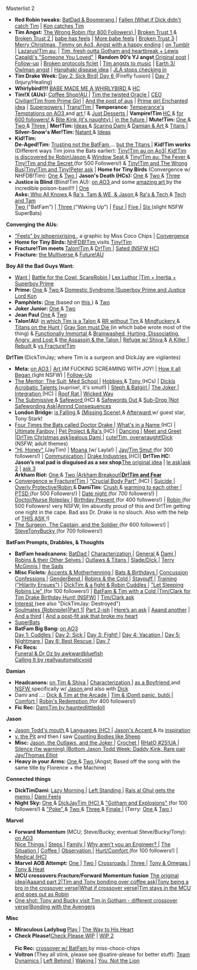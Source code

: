 <h1><br></h1><p>Masterlist 2</p>
<ul><li><b> Red Robin tweaks: </b> <a href="https://iphoenixrising.tumblr.com/post/176863323107"> BatDad &amp; Boomerang </a> | <a href="http://iphoenixrising.tumblr.com/post/150342906532/plotthought-plot-thought-what-ifwhen-ras"> Fallen </a> <a href="https://iphoenixrising.tumblr.com/post/150342906532/plotthought-plot-thought-what-ifwhen-ras#notes</a>">(What if Dick didn't catch Tim</a> | <a href="https://iphoenixrising.tumblr.com/post/172462476047"> Kon catches Tim </a></li>

 <li><b>Tim Angst: </b><a href="https://iphoenixrising.tumblr.com/post/186923708882/for-800-followers-the-wrong-robin">The Wrong Robin (for 800 Followers) </a> | <a href="https://iphoenixrising.tumblr.com/post/183687706967/for-700-followers"> Broken Trust 1 </a> &amp; <a href="https://iphoenixrising.tumblr.com/post/186923704667/for-800-followers-broken-trust-continued">Broken Trust 2 </a> | <a href="https://iphoenixrising.tumblr.com/post/651030504493170688/eyy-yo-thought-it-would-be-a-swell-idea-to-make">babe has feels</a> | <a href="https://iphoenixrising.tumblr.com/post/187614021402/so-like-i-was-reading-broken-trust-again-and-i-had">More babe feels</a> | <a href="https://iphoenixrising.tumblr.com/post/684703309611876352/broken-trust-chapter-3">Broken Trust 3</a> | <a href="https://archiveofourown.org/works/29075628">Merry Christmas, Timmy on Ao3, Angst with a happy ending</a> | <a href="https://iphoenixrising.tumblr.com/post/189875589847/merry-christmas-timmy">on Tumblr</a> | <a href="https://iphoenixrising.tumblr.com/post/621778083696001024/i-always-thought-that-if-be-cool-if-the-lazarus">Lazarus!Tim au:</a> | <a href="https://iphoenixrising.tumblr.com/post/187089241087/hi-just-popping-in-to-say-two-things-1-i-love"> Tim, fresh outta Gotham and heartbreak + Lewis Capaldi's "Someone You Loved"</a> | <b>Random 90’s YJ angst</b><a href="https://iphoenixrising.tumblr.com/post/616522857782116353/ok-ok-ok-so-how-you-doing-honey-im-good-i-was"> Original post</a> | <a href="https://iphoenixrising.tumblr.com/post/617072541086973952/ok-so-i-just-saw-ur-fic-about-young-justice-90s">Follow-up</a> | <a href="https://iphoenixrising.tumblr.com/post/616159191183360000/so-we-all-know-the-titans-have-to-have-a-what-if">Broken protocols ficlet</a> | <a href="https://iphoenixrising.tumblr.com/post/634271639347068928/i-need-to-tell-you-this-this-goes-better-with">Tim angsts to music</a> | <a href="https://iphoenixrising.tumblr.com/post/188036778272/mm-what-thoughts-do-you-have-about-owlman-and">Earth 3/ Owlman angst</a> | <a href="https://iphoenixrising.tumblr.com/post/188734318627/hey-winter-1-thank-you-for-blessing-us-with-the">Hanahaki disease idea</a> | <a href="https://iphoenixrising.tumblr.com/post/189465714347/hi-no-idea-if-you-are-still-active-or-writing-but">JLA stops checking in</a></li>
    <li><b> Tim Drake Week: </b> <a href="https://iphoenixrising.tumblr.com/post/185328246127/masterlist-part-2">Day 2: Sick Bird|<a href="https://iphoenixrising.tumblr.com/post/163160346062"> Day 6 </a>(Firefly fusion) | <a href="https://iphoenixrising.tumblr.com/post/163390845112"> Day 7 </a> (Injury/Healing)</li>
    <li><b> Whirlybird!!!! </b> <a href="https://iphoenixrising.tumblr.com/post/165087037622"> BABE MADE ME A WHIRLYBIRD </a> &amp; <a href="https://iphoenixrising.tumblr.com/post/165104147432"> HC </a></li>
    <li><b> Tim!X (AUs): </b> <a href="https://iphoenixrising.tumblr.com/post/175491681602"> Coffee Shop!AU </a> | <a href="https://iphoenixrising.tumblr.com/post/156870271507"> Tim the twisted Oracle </a> | <a href="https://iphoenixrising.tumblr.com/post/660639303453605888/6amprime-girl-back-to-the-super-random-chaos">CEO Civilian!Tim from Prime Girl</a> | <a href="https://iphoenixrising.tumblr.com/post/634611690854629376/so-no-lie-buuuut-wow-your-work-is-well-done">And the post of aus</a> | <a href="https://iphoenixrising.tumblr.com/post/190374358762/6amprime-girl-hello-im-striking-again-i-had">Prime girl Enchanted idea</a> | <a href="https://iphoenixrising.tumblr.com/post/170544296662"> Superpowers </a> | <a href="https://iphoenixrising.tumblr.com/post/152982989997"> Trans!Tim </a> | <b> Temperance: </b> <a href="https://archiveofourown.org/series/823974"> Temperance's Temptations on AO3 </a> and <a href="https://iphoenixrising.tumblr.com/post/165630406177"> art </a>! &amp; <a href="https://iphoenixrising.tumblr.com/post/165659359217"> Just Desserts </a> | <b> Vampire!Tim </b> <a href="https://iphoenixrising.tumblr.com/post/179194848672"> HC </a> &amp; <a href="https://iphoenixrising.tumblr.com/post/179541741097"> for 600 followers! </a> &amp; <a href="https://iphoenixrising.tumblr.com/post/185330087102/vampire-tim-having-to-deal-with-dickjason-having"> Bite Kink (it's naughty) </a> | <a href="https://iphoenixrising.tumblr.com/post/181571729597"> in the future </a> | <b> Mute!Tim: </b> <a href="https://iphoenixrising.tumblr.com/post/145340480187"> One </a> &amp; <a href="https://iphoenixrising.tumblr.com/post/145335539572"> Two </a> &amp; <a href="https://iphoenixrising.tumblr.com/post/179812944762/i-have-a-hc-that-tim-is-selectively-mute-outside"> Three </a> | <b> Mer!Tim: </b> <a href="https://iphoenixrising.tumblr.com/post/174071980152/mer-may-has-been-giving-me-ideastm-and-so-im"> Ideas </a> &amp; <a href="https://iphoenixrising.tumblr.com/post/174131225987/i-read-the-mer-au-thing-right-before-bed-and-had-a"> Scaring Dami </a> &amp; <a href="https://iphoenixrising.tumblr.com/post/174291581017/damian-sketching-and-painting-portraits-of-tim-in"> Damian &amp; Art </a> &amp; <a href="https://iphoenixrising.tumblr.com/post/174295012447/i-looked-at-the-merman-timmy-stuff-and-had-a-dumb"> Titans </a> | <b> Silver-Snow's Mer!Tim: </b> <a href="https://iphoenixrising.tumblr.com/post/176098654167/natant-silversnow77-multifandom-archive-of"> Natant </a> &amp; <a href="https://iphoenixrising.tumblr.com/post/174291561432/i-love-merpeople-so-im-throwing-in-a-few-ideas"> Ideas </a></li>
    <li><b> Kid!Tim: </b> <br><b> De-Aged!Tim: </b> <a href="https://iphoenixrising.tumblr.com/post/175491446002/if-youre-still-taking-prompts-how-about-the"> Trusting not the BatFam </a> ... <a href="https://iphoenixrising.tumblr.com/post/176865745227/omg-this-is-like-probably-the-worst-verse-to-get"> but the Titans </a> | <b> Kid!Tim works</b> (Different ways Tim joins the Bats earlier): <a href="https://archiveofourown.org/works/22013503/chapters/52532908">Tiny!Tim au on Ao3</a>|<a href="https://iphoenixrising.tumblr.com/post/165747755522/hi-hate-to-bug-you-when-you-are-probably-busy"> Kid!Tim is discovered by Robin!Jason </a> &amp; <a href="https://iphoenixrising.tumblr.com/post/165957626107/window-seat"> Window Seat </a> &amp; <a href="https://iphoenixrising.tumblr.com/post/171815918772/tinytim-and-the-fever"> Tiny!Tim au: The Fever </a> &amp; <a href="https://iphoenixrising.tumblr.com/post/175290866612/tinytim-and-the-secret"> Tiny!Tim and the Secret </a> (for 500 Followers!) &amp; <a href="https://iphoenixrising.tumblr.com/post/186923703082/for-800-followers-tinytim-and-the-wrong-bus">Tiny!Tim and The Wrong Bus</a>|<a href="https://iphoenixrising.tumblr.com/post/189677325737/i-just-read-your-tinytim-stories-and-i-love-them">Tiny!Tim and Tiny!Peter ask</a> | <b>Home for Tiny Birds</b> (Convergence w/ NHFDB!Tim): <a href="https://iphoenixrising.tumblr.com/post/178712882492/thinking-about-the-idea-with-no-home-for-dead#"> One </a> &amp; <a href="https://iphoenixrising.tumblr.com/post/178433930912/hey-i-have-been-rereading-a-bunch-of-your-stories"> Two </a> | <b>Jason's Death (HCs):</b> <a href="https://iphoenixrising.tumblr.com/post/177009023307/shit-now-im-sad-thinking-how-tinytim-would-react"> One </a> &amp; <a href="https://iphoenixrising.tumblr.com/post/177183351757/oh-man-but-what-about-a-not-so-tiny-time-when#"> Two </a> &amp; <a href="https://iphoenixrising.tumblr.com/post/176973303712/omg-winter-your-tinytim-just-murders-me-hes-so"> Three </a></li>
    <li><b> Justice is Blind </b> (Blind!Tim AU): <a href="https://archiveofourown.org/works/9277514"> on AO3 </a> and some <a href="https://iphoenixrising.tumblr.com/post/165161045582"> amazing art </a> by the incredible poison-basil!!! | <a href="https://iphoenixrising.tumblr.com/post/155462726522"> One </a> <br><b>Asks:</b><a href="https://iphoenixrising.tumblr.com/post/177184921652"> Who All Knows </a> &amp; <a href="https://iphoenixrising.tumblr.com/post/156521513762"> Ra's, Tam &amp; WE, &amp; Jason </a> &amp; <a href="https://iphoenixrising.tumblr.com/post/156520875632"> Ra's &amp; Tech </a> &amp; <a href="https://iphoenixrising.tumblr.com/post/156873037532"> Tech and Tam </a> <br><a href="https://iphoenixrising.tumblr.com/post/155658284087"> Two </a> ("BatFam") | <a href="https://iphoenixrising.tumblr.com/post/156831786572"> Three </a> ("Waking Up") | <a href="https://iphoenixrising.tumblr.com/post/157379392752/not-the-original-justice-is-blind-anon-but-man-i"> Four </a> | <a href="https://iphoenixrising.tumblr.com/post/158650870337/justice-is-blind-au-v"> Five </a> | <a href="https://iphoenixrising.tumblr.com/post/159437811267/justice-is-blind-au-drabble"> Six </a> (slight NSFW SuperBats)</li>
    </ul><p><b> Converging the AUs: </b></p>
    <ul><li><a href="https://iphoenixrising.tumblr.com/post/174886739342"> "Feels" by iphoenixrising </a>, a graphic by Miss Coco Chips | <a href="https://iphoenixrising.tumblr.com/post/163803458697"> Convergence </a></li>
    <li><b> Home for Tiny Birds: </b> <a href="https://iphoenixrising.tumblr.com/post/178712882492"> NHFDB!Tim </a> visits <a href="https://iphoenixrising.tumblr.com/post/178433930912"> Tiny!Tim </a></li>
    <li><b> Fracture!Tim meets </b> <a href="https://iphoenixrising.tumblr.com/post/169873772647"> Talon!Tim </a> &amp; <a href="https://iphoenixrising.tumblr.com/post/174290798367"> Dr!Tim </a> | <a href="https://iphoenixrising.tumblr.com/post/177890081372"> Sated (NSFW HC) </a></li>
    <li><b> Fracture: </b> <a href="https://iphoenixrising.tumblr.com/post/177499738317"> the Multiverse </a> &amp; <a href="https://iphoenixrising.tumblr.com/post/167471689262"> Future!AU </a></li>
    </ul><p><b> Boy All the Bad Guys Want: </b></p>
    <ul><li><a href="https://iphoenixrising.tumblr.com/post/176427812362"> Want </a> | <a href="https://iphoenixrising.tumblr.com/post/176865452497"> Battle for the Cowl, ScareRobin </a> | <a href="https://iphoenixrising.tumblr.com/post/177643206832"> Lex Luthor </a>|<a href=”https://iphoenixrising.tumblr.com/post/188036400452/hey-winter-how-do-you-think-a-meeting-betweem-tim”>Tim + Inertia + Superboy Prime</a></li>
    <li><b> Prime: </b> <a href="https://iphoenixrising.tumblr.com/post/177498192152"> One </a> &amp; <a href="https://iphoenixrising.tumblr.com/post/176894850652"> Two </a> &amp; <a href="https://iphoenixrising.tumblr.com/post/176864901492"> Domestic Syndrome </a>|<a href=”https://iphoenixrising.tumblr.com/post/189677101192/okay-so-that-kaciart-where-kon-has-tim-pinned”>Superboy Prime and Justice Lord Kon</a></li>
    <li><b> Pamphlets: </b> <a href="https://iphoenixrising.tumblr.com/post/145128746437"> One </a> (based on <a href="https://iphoenixrising.tumblr.com/post/145125683652"> this </a> ) &amp; <a href="https://iphoenixrising.tumblr.com/post/145136687027"> Two </a></li>
    <li><b> Joker Junior: </b> <a href="https://iphoenixrising.tumblr.com/post/176683247912"> One </a> &amp; <a href="https://iphoenixrising.tumblr.com/post/161451854937"> Two </a></li>
    <li><b> Jean Paul </b> <a href="https://iphoenixrising.tumblr.com/post/178431326397"> One </a> &amp; <a href="https://iphoenixrising.tumblr.com/post/176680610207"> Two </a></li>
    <li><b> Talon!AU: </b> <a href="https://iphoenixrising.tumblr.com/post/173848014432"> in which Tim is a Talon </a> &amp; <a href="https://iphoenixrising.tumblr.com/post/173978385982"> RR without Tim </a> &amp; <a href="https://iphoenixrising.tumblr.com/post/173974831367"> Mindfuckery </a> &amp; <a href="https://iphoenixrising.tumblr.com/post/173973243827"> Titans on the Hunt </a> | <a href="https://iphoenixrising.tumblr.com/post/174777529002"> Gray Son must Die </a> (in which babe wrote most of the thing) &amp; <a href="https://iphoenixrising.tumblr.com/post/174135418272"> Functionally Immortal </a> &amp; <a href="https://iphoenixrising.tumblr.com/post/174289681217"> Brainwashed, Hurting, Dissociating, Angry, and Lost </a> &amp; <a href="https://iphoenixrising.tumblr.com/post/175490932967"> the Assassin &amp; the Talon </a> | <a href="https://iphoenixrising.tumblr.com/post/174773368267"> Refuge w/ Shiva </a> &amp; <a href="https://iphoenixrising.tumblr.com/post/174295064877"> A Killer </a> | <a href="https://iphoenixrising.tumblr.com/post/173978108127"> Rebuilt </a> &amp; <a href="https://iphoenixrising.tumblr.com/post/169873772647"> vs Fracture!Tim </a></li>
    </ul><p><b> Dr!Tim </b> (DickTimJay; where Tim is a surgeon and DickJay are vigilantes)</p>
    <ul><li><b> Meta: </b> <a href="https://archiveofourown.org/works/10576596"> on AO3 </a> | <a href="https://iphoenixrising.tumblr.com/post/173545143102/poison-basil-dr-drake-for-iphoenixrising-for"> Art </a> IíM FUCKING SCREAMING WITH JOY! | <a href="https://iphoenixrising.tumblr.com/post/159367520787/doctortim-au"> How it all Began </a> (light NSFW) | <a href="https://iphoenixrising.tumblr.com/post/160863077927/doctortim-drabble"> Follow-Up </a></li>
    <li><a href="https://iphoenixrising.tumblr.com/post/163303938817/dr-tim-drabbles"> The Mentor; The Suit; Med School </a> | <a href="https://iphoenixrising.tumblr.com/post/173846117407/one-of-my-fave-things-about-drtim-verse-is-just"> Hobbies </a> &amp; <a href="https://iphoenixrising.tumblr.com/post/173977943412/on-dr-tims-hobbies-oh-god-the-thoughts-about"> Tony </a> (HCs) | <a href="https://iphoenixrising.tumblr.com/post/162298268737/what-if-from-the-doctortim-verse-dicks"> Dickís Acrobatic Talents </a> (suprise!, it's smut!) | <a href="https://iphoenixrising.tumblr.com/post/162112100807/doctortim-drabble"> Steph &amp; Batgirl </a> | <a href="https://iphoenixrising.tumblr.com/post/163303348187/dr-tim-drabble-the-joker"> The Joker </a> | <a href="https://iphoenixrising.tumblr.com/post/165991747797/this-doesnt-have-to-be-a-drabble-request-but-im"> Integration </a> (HC) | <a href="https://iphoenixrising.tumblr.com/post/172642996967/hey-so-im-back-again-and-ive-been-thinking-but"> Roof Rat </a> | <a href="https://iphoenixrising.tumblr.com/post/165350127342/i-dont-expect-you-to-write-this-because-i-am-sure"> Wicked Way </a></li>
    <li><a href="https://iphoenixrising.tumblr.com/post/165283578427/doctortim-au-the-submissive"> The Submissive </a> &amp; <a href="https://iphoenixrising.tumblr.com/post/165350127342/i-dont-expect-you-to-write-this-because-i-am-sure#notes"> Safeword </a> (HC) &amp; <a href="https://iphoenixrising.tumblr.com/post/165354572587/any-interest-in-writing-another-something-for-your"> Safewords Out </a> &amp; <a href="https://iphoenixrising.tumblr.com/post/165990125032/doctortim-sub-drop"> Sub-Drop </a>|<a href=”https://iphoenixrising.tumblr.com/post/616797193681125376/ok-so-i-just-thought-what-if-tim-get-hurt-during”>Not Safewording Ask</a>|<a href=”https://iphoenixrising.tumblr.com/post/617065029184946176/i-did-not-expect-people-to-want-more-of-the-thing”>Annnd Consequences</a></li>
    <li><b> London Bridge: </b> <a href="https://iphoenixrising.tumblr.com/post/166342279552/drtim-london-bridge-is-falling-down"> is Falling </a> &amp; <a href="https://iphoenixrising.tumblr.com/post/166869968447/drtim-missing-scene-from-london-bridge-is"> (Missing Scene) </a> &amp; <a href="https://iphoenixrising.tumblr.com/post/168844863147/i-cant-stop-thinking-about-your-drtim-verse"> Afterward </a>w/ guest star, Tony Stark!</li>
    <li><a href="https://archiveofourown.org/works/10576596/chapters/24558342"> Four Times the Bats called Doctor Drake </a> | <a href="https://iphoenixrising.tumblr.com/post/167001536662/i-love-how-even-in-a-civilian-au-tims-apartment"> What's in a Name </a> (HC) | <a href="https://iphoenixrising.tumblr.com/post/161415087867/your-dr-tim-is-my-second-favorite-thing-youve"> Ultimate Fanboy </a> | <a href="https://iphoenixrising.tumblr.com/post/174773744047/so-i-love-your-characterize-dr-tim-hes-just-so"> Pet Project &amp; Ra's </a> (HC) | <a href="https://iphoenixrising.tumblr.com/post/177500336602/ok-so-im-not-usually-into-jealousy-tropes-but-i"> Dancing </a> | <a href="https://iphoenixrising.tumblr.com/post/167722713957/drtim-drabble-meet-and-greet"> Meet and Greet </a> |<a href=”https://iphoenixrising.tumblr.com/post/189914447292/how-dyou-think-everyones-favorite-threesome-in”>Dr!Tim Christmas ask</a>|<a href=”https://iphoenixrising.tumblr.com/post/188645548007/jealous-dami”>jealous Dami </a>| <a href="https://iphoenixrising.tumblr.com/post/167722484027/i-notice-that-you-have-tim-mostly-be-the-filling"> cute!Tim, overwraught!Dick </a> (NSFW; adult themes)</li>
    <li><a href="https://archiveofourown.org/works/10576596/chapters/27277401"> "Hi, Honey" </a> (JayTim) | <a href="https://archiveofourown.org/works/10576596/chapters/27277401"> Moana </a> (w/ Layla!) | <a href="https://archiveofourown.org/works/10576596/chapters/27277401"> Jay/Tim Smut </a> (for 300 followers!) | <a href="https://iphoenixrising.tumblr.com/post/171816971847/1-so-one-thing-about-being-in-a-relationship-is"> Communication </a> | <a href="https://iphoenixrising.tumblr.com/post/173401752477/ahhh-i-recently-discovered-your-dr-tim-series-and"> Drake Industries </a> (HC)|
    <b>Dr!Tim HC: Jason’s real pad is disguised as a sex shop</b><a href=”https://iphoenixrising.tumblr.com/post/641714068405829632/hiya-hope-you-had-a-good-thanksgiving-i-just-had”>The original idea</a> |
    <a href=”https://iphoenixrising.tumblr.com/post/641801553996562432/lol-i-love-how-you-described-jays-not-sex”>le ask</a>|<a href=“https://iphoenixrising.tumblr.com/post/651484526216871937/lol-if-jason-did-disguise-his-pad-as-a-sex-shop”>ask 2</a> | <a href=”https://iphoenixrising.tumblr.com/post/647826730277634048/okay-but-if-jay-has-any-of-those-ludicrously”>ask 3</a>
    <br><b> Arkham Riot: </b> <a href="https://iphoenixrising.tumblr.com/post/174070311227/snorts-tim-we-got-a-ping-from-babs-about-an"> One </a> &amp; <a href="https://iphoenixrising.tumblr.com/post/173978786562/oh-my-god-oh-my-god-first-off-youre-always-too"> Two </a>|<a href=”https://iphoenixrising.tumblr.com/post/188530211162/for-900-followers-drtim-arkham-breakout”>Arkham Breakout</a>|<a href=“https://iphoenixrising.tumblr.com/post/636099737882411008/how-do-you-think-the-boys-will-react-to-dr-tim-in”><b>Dr!Tim and Fear</b></a></li>
    <li><a href="https://iphoenixrising.tumblr.com/post/174290798367/hi-so-i-had-a-dream-where-a-lot-of-wild-comic-book"> Convergence w Fracture!Tim </a> | <a href="https://iphoenixrising.tumblr.com/post/174071884647/do-you-think-dr-tim-would-lose-his-spleen-in-a"> "Crucial Body Part" </a> (HC) | <a href="https://iphoenixrising.tumblr.com/post/182611699982/before-tim-met-dick-and-jason-in-your-drtim-au"> Suicide </a> | <a href="https://iphoenixrising.tumblr.com/post/174961655547/tbh-i-would-love-to-see-damian-getting-super"> Overly Protective!Robin </a> &amp; <b>DamiTim:</b> <a href="https://iphoenixrising.tumblr.com/post/182233022467/after-reading-the-bit-with-alphadami-and"> Crush </a> &amp; <a href="https://iphoenixrising.tumblr.com/post/182230035277/the-dami-has-a-crush-on-drtim-anon-dami-is-not#"> warming to each other </a> | <a href="https://iphoenixrising.tumblr.com/post/175290988547/drtim-ptsd-ask"> PTSD </a> (for 500 Followers!) | <a href="https://iphoenixrising.tumblr.com/post/183687423872/for-700-followers"> Date night </a> (for 700 followers!) | <a href="https://iphoenixrising.tumblr.com/post/174325435522/out-of-curiosity-would-dr-tim-ever-like-be-into"> Doctor/Nurse Roleplay </a> | <a href="https://iphoenixrising.tumblr.com/post/171543194567/for-400-followers"> Birthday Present </a> (for 400 followers!) | <a href="https://iphoenixrising.tumblr.com/post/175291309162/drtim-drabble-robin"> Robin </a> (for 500 Followers! very NSFW; Iím absurdly proud of this and Dr!Tim getting one night in the cape. Bad ass Dr. Drake is no slouch. Also with the help of <a href="https://iphoenixrising.tumblr.com/post/174325435522/out-of-curiosity-would-dr-tim-ever-like-be-into"> THIS ASK </a>!)</li>
    <li><a href="https://iphoenixrising.tumblr.com/post/179541995327/for-600-followers-the-surgeon-the-captain-and"> The Surgeon, The Captain, and the Soldier </a> (for 600 followers!) | <a href="https://iphoenixrising.tumblr.com/post/183687316567/for-700-followers"> SteveTonyBucky </a> (for 700 followers!)</li>
    </ul><p><b> BatFam Prompts, Drabbles, &amp; Thoughts </b></p>
    <ul><li><b> BatFam headcanons: </b> <a href="https://iphoenixrising.tumblr.com/post/156522172117/i-love-so-much-you-write-bruce-and-tim-rlship-bc"> BatDad </a> | <a href="https://iphoenixrising.tumblr.com/post/149817021917/have-you-read-the-batgirl-vol-2-short-series-if"> Characterization </a> | <a href="https://iphoenixrising.tumblr.com/post/176684347362/whats-your-opinion-on-robin-reversal-fics"> General </a> &amp; <a href="https://iphoenixrising.tumblr.com/post/167858623017/what-are-ur-thoughts-on-a-robin-reversal-like-a"> Dami </a> | <a href="https://iphoenixrising.tumblr.com/post/175972289027/im-wondering-if-you-ever-readwatched-golden"> Robins &amp; their Other Selves </a> | <a href="https://iphoenixrising.tumblr.com/post/156602673652/keep-being-amazing-but-will-you-answer-me-a"> Outlaws &amp; Titans </a> | <a href="https://iphoenixrising.tumblr.com/post/144837389307/what-are-your-feelings-about-sladerobindick"> Slade/Dick </a> | <a href="https://iphoenixrising.tumblr.com/post/176684509372/out-of-curiosity-whats-your-opinion-of-terry"> Terry McGinnis </a> | <a href="https://iphoenixrising.tumblr.com/post/161759026827/im-really-really-sad-right-now-like-stay-in-bed"> the Sads </a></li>
    <li><b> Misc Ficlets: </b> <a href="https://iphoenixrising.tumblr.com/post/167858434387/listen-babe-your-writing-is-my-jam-i-am-in-love"> Accents &amp; Motherhenning </a> | <a href="https://iphoenixrising.tumblr.com/post/153847449782/heya-so-its-my-birthday-and-im-just-spreading"> Bats &amp; Birthdays </a> | <a href="https://iphoenixrising.tumblr.com/post/152280205997/tim-drake-riding-the-concussion-train-his-name-is"> Concussion Confessions </a> | <a href="https://iphoenixrising.tumblr.com/post/173466843527/whats-your-viewpoint-on-genderbend-fics"> GenderBend </a> | <a href="https://iphoenixrising.tumblr.com/post/175491848367/okay-it-snows-in-gotham-right-canon-wise-its-in"> Robins &amp; the Cold </a> | <a href="https://iphoenixrising.tumblr.com/post/173848745017/i-had-a-dream-last-night-that-batman-nightwing"> Staypuff </a> | <a href="https://iphoenixrising.tumblr.com/post/145482292702/training"> Training ("Hilarity Ensues") </a> | <a href="https://iphoenixrising.tumblr.com/post/177114438887/so-i-got-this-idea-what-if-tim-gets-in-a-fight"> DickTim &amp; a fight &amp; Robin Cuddles </a> | <a href="https://iphoenixrising.tumblr.com/post/149399442947/ficlets-for-over-100-followers"> "Let Sleeping Robins Lie" </a> (for 100 followers!) | <a href="https://iphoenixrising.tumblr.com/post/182362486702/timmy-with-a-cold-please"> BatFam &amp; Tim with a Cold </a>|<a href=”https://iphoenixrising.tumblr.com/post/624117690028736513/tim-drake-birthday-hunt”>Tim/Clark for Tim Drake Birthday Hunt! (NSFW)</a> | <a href=“https://iphoenixrising.tumblr.com/post/651486221913227264/okayyy-so-your-writing-i-love-it-fracture-is-one”>Tim/Clark ask</a></li>
    <li><a href="https://iphoenixrising.tumblr.com/post/175489614822/hiya-babe-i-love-your-writing-and-i-have-a-quick"> Interest </a> (see also "DickTimJay: Destroyed")</li>
    <li><a href="https://iphoenixrising.tumblr.com/post/155059210657/hey-i-just-finished-my-finals-and-i-need"> Soulmates (Robinpile)</a>|<a href=”https://iphoenixrising.tumblr.com/post/620871076476583936/just-a-little-wip”>Part 1</a>| <a href=“https://iphoenixrising.tumblr.com/post/651487055353937920/more-on-the-robinpile-soulmate-au”>Part 2-ish</a> | <a href=“https://iphoenixrising.tumblr.com/post/651484437824126976/follow-up-but-unrelated-question-in-the-short”>Here’s an ask</a> | <a href==“https://iphoenixrising.tumblr.com/post/658060569655590912/okay-but-the-robinpile-soulmate-au-snippet-just-i”>Aaand another</a> | <a href=”https://iphoenixrising.tumblr.com/post/651484437824126976/follow-up-but-unrelated-question-in-the-short”>And a third</a> | <a href=”https://iphoenixrising.tumblr.com/post/624224628992344064/ok-but-that-soulmate-fic-1010-a-and-all-the”>And a post-fit ask that broke my heart</a>
    </li>
    <li><a href="https://iphoenixrising.tumblr.com/post/144836103847/im-just-gonna-leave-this-here-and-maybe-you-can"> SuperBats </a></li>
    <li><b> BatFam Big Bang: </b> <a href="https://archiveofourown.org/works/15936338"> on AO3 </a> <br><a href="https://iphoenixrising.tumblr.com/post/177644957457/batfamily-big-bang-day-1-cuddles"> Day 1: Cuddles </a> | <a href="https://iphoenixrising.tumblr.com/post/177677277542/batfam-big-bang-day-2-sick"> Day 2: Sick </a> | <a href="https://iphoenixrising.tumblr.com/post/177716655337/batfamily-big-bang-day-3-fight"> Day 3: Fight! </a> | <a href="https://iphoenixrising.tumblr.com/post/177751612032/batfam-big-bang-day-4-vacation"> Day 4: Vacation </a> | <a href="https://iphoenixrising.tumblr.com/post/177786432327/batfam-big-bang-day-5-nightmare"> Day 5: Nightmare </a> | <a href="https://iphoenixrising.tumblr.com/post/177822813127/batfam-big-bang-day-6-best-rescue"> Day 6: Best Rescue </a> | <a href="https://iphoenixrising.tumblr.com/post/177855736322/batfamily-big-bang-day-7-choose-your-own-trope"> Day 7 </a></li>
    <li><b> Fic Recs: </b> <br><a href="https://iphoenixrising.tumblr.com/post/183710755092/why-did-you-leave"> Funeral &amp; Dr Oz by awkwardbluefish </a> <br><a href="https://iphoenixrising.tumblr.com/post/183451960402/calling-it-good-intentions"> Calling It by reallyautomaticvoid </a></li>
    </ul><p><b> Damian </b></p>
    <ul><li><b> Headcanons: </b> <a href="https://iphoenixrising.tumblr.com/post/167857933462/okay-so-this-is-probably-a-dumb-question-but"> on Tim &amp; Shiva </a> | <a href="https://iphoenixrising.tumblr.com/post/146607845247/you-are-about-this-close-holds-fingers-a-fraction"> Characterization </a> | <a href="https://iphoenixrising.tumblr.com/post/175971739002/what-do-you-think-damian-would-be-like-as-a#"> as a Boyfriend </a> and <a href="https://iphoenixrising.tumblr.com/post/179030048872/what-do-you-think-dami-would-be-like-if-he-was"> NSFW </a> specifically w/ <a href="https://iphoenixrising.tumblr.com/post/179497312697/what-do-you-think-jay-and-dami-would-be-like-if"> Jason </a> and also with <a href="https://iphoenixrising.tumblr.com/post/179295662012/ok-so-im-a-damidick-shipper-dont-know-if-you"> Dick </a></li>
    <li>Dami and ...: <a href="https://iphoenixrising.tumblr.com/post/175971871952/just-had-a-day-i-found-out-that-my-abusive-mother"> Dick &amp; Tim at the Arcade </a> | <a href="https://iphoenixrising.tumblr.com/post/176647509047/from-that-writing-thing-you-reblogged-in-your"> Tim &amp; ìDonít panic, butóì </a> | <a href="https://iphoenixrising.tumblr.com/post/142435677397/fishfingersandjellybabies-real-bad-mental-day"> Comfort </a> | <a href="https://iphoenixrising.tumblr.com/post/171543194567/for-400-followers"> Robin's Redemption </a> (for 400 followers!)</li>
    <li><b>Fic Rec:</b> <a href="https://iphoenixrising.tumblr.com/post/183663907162/the-little-sister-wants-tim-and-damian-14"> DamiTim by hauntedlittledoll </a></li>
    </ul><p><b> Jason </b></p>
    <ul><li><a href="https://iphoenixrising.tumblr.com/post/168845500612/hello-i-hope-you-are-having-a-good-daynight"> Jason Todd's mouth </a> &amp; <a href="https://iphoenixrising.tumblr.com/post/152249790397/jason-todd-speaking-many-languages-lets-imagine"> Languages (HC) </a> | <a href="https://iphoenixrising.tumblr.com/post/150080183707/so-i-obvi-love-your-fracture-verse-because-im#notes"> Jason's Accent </a> &amp; its <a href="https://iphoenixrising.tumblr.com/post/179942025847/where-did-you-get-the-inspiration-for-jasons"> inspiration </a></li>
    <li><a href="https://iphoenixrising.tumblr.com/post/145557956557"> v. the Pit</a> and then I saw <a href="https://iphoenixrising.tumblr.com/post/151731584397">Counting Bodies like Sheep</a></li>
    <li><b> Misc: </b> <a href="https://iphoenixrising.tumblr.com/post/178029933332/another-scenario-i-want-to-bring-up-iswhat"> Jason, the Outlaws, and the Joker </a> | <a href="https://iphoenixrising.tumblr.com/post/156871170302/story-time-so-i-need-to-learn-something-non"> Crochet </a> | <a href="https://iphoenixrising.tumblr.com/post/177888452982/tumblrfrostbites-au-question-if-batman-stopped"> RHatO #25!UA </a> | <a href="https://iphoenixrising.tumblr.com/post/147323562897/silence"> Silence (tw warning) </a>|<a href=”https://iphoenixrising.tumblr.com/post/626297771987763200/bottom-jason-todd-week-day-3-daddy-kink”>Bottom Jason Todd Week: Daddy Kink, Rare pair Jay/Thomas Elliot</a></li>
    <li><b> Heavy in your Arms: </b> <a href="https://iphoenixrising.tumblr.com/post/160895950192/heavy-in-your-arms"> One </a> &amp; <a href="https://iphoenixrising.tumblr.com/post/160954846012/heavy-in-your-arms-cont"> Two </a> (Angst; Based off the song with the same title by Florence + the Machine)</li>
    </ul><p><b> Connected things</b></p>
    <ul><li><b> DickTimDami: </b> <a href="http://iphoenixrising.tumblr.com/post/145716655607/lazy-morning"> Lazy Morning </a> | <a href="https://iphoenixrising.tumblr.com/post/145336394697/left-standing"> Left Standing </a> | <a href="https://iphoenixrising.tumblr.com/post/145231656092/fishfingersandjellybabies-everyone-should"> Raís al Ghul gets the memo </a> | <a href="https://iphoenixrising.tumblr.com/post/145182602047/fishfingersandjellybabies-ive-done-so-much-for"> Dami Feels </a></li>
    <li><b> Night Sky: </b> <a href="http://iphoenixrising.tumblr.com/post/143300221252/night-sky"> One </a> &amp; <a href="https://iphoenixrising.tumblr.com/post/146957424467/purely-to-satisfy-my-greed-i-wanted-to-ask-what"> DickJayTim (HC) </a> &amp; <a href="https://iphoenixrising.tumblr.com/post/149399442947/ficlets-for-over-100-followers"> "Gotham and Explosions" </a> (for 100 followers!) &amp; <a href="https://iphoenixrising.tumblr.com/post/137255361382/poke"> "Poke" </a> &amp; <a href="http://iphoenixrising.tumblr.com/post/146416208892/night-sky-ii-timdami"> Two </a> &amp; <a href="http://iphoenixrising.tumblr.com/post/147619593727/night-sky-iii"> Three </a> &amp; <a href="https://iphoenixrising.tumblr.com/post/154321493112/night-sky-the-finale"> Finale </a> | (Terry: <a href="https://iphoenixrising.tumblr.com/post/177183910247/so-terry-would-be-present-in-the-night-sky-verse#"> One </a> &amp; <a href="https://iphoenixrising.tumblr.com/post/176863633942/seeing-you-be-asked-about-terry-mcginnis-got-me"> Two </a> )</li>
    </ul><p><b> Marvel </b></p>
    <ul><li><b> Forward Momentum </b> (MCU; Steve/Bucky; eventual Steve/Bucky/Tony): <a href="https://archiveofourown.org/works/4780373"> on AO3 </a> <br><a href="https://iphoenixrising.tumblr.com/post/130209909137/nice-things-a-chapter-from-forward-momentum-on?is_related_post=1"> Nice Things </a> | <a href="http://iphoenixrising.tumblr.com/post/131951697372/drabble-steps"> Steps </a> | <a href="https://iphoenixrising.tumblr.com/post/134097512912/family-from-forward-momentum"> Family </a> | <a href="https://iphoenixrising.tumblr.com/post/134436013982/forward-momentum-drabble-why-arent-you-an"> Why aren't you an Engineer? </a> | <a href="https://iphoenixrising.tumblr.com/post/134436172337/the-situation"> The Situation </a> | <a href="http://iphoenixrising.tumblr.com/post/145609770482/coffee"> Coffee </a> | <a href="https://iphoenixrising.tumblr.com/post/158759996427/forward-momentum-drabble-observation"> Observation </a> | <a href="https://iphoenixrising.tumblr.com/post/149399442947/ficlets-for-over-100-followers"> Hurt/Comfort </a> (for 100 followers!) | <a href="https://iphoenixrising.tumblr.com/post/168846919617/hello-hello-i-know-youre-on-hiatus-but-i-am"> Medical (HC) </a></li>
    <li><b> Marvel AOB Attempt: </b> <a href="https://iphoenixrising.tumblr.com/post/152608088922/aob-drabble-attempt"> One </a> | <a href="https://iphoenixrising.tumblr.com/post/152748512422/look-i-love-youre-writing-now-i-cant-wait-for"> Two </a> | <a href="https://iphoenixrising.tumblr.com/post/152771230972/you-cant-just-leave-it-there-im-willing-to"> Crossroads </a> | <a href="https://iphoenixrising.tumblr.com/post/153721021687/marvel-aob-attempt-part-iii"> Three </a> | <a href="https://iphoenixrising.tumblr.com/post/153847862352/so-personally-for-aob-i-like-to-think-tony-is"> Tony &amp; Omegas </a> | <a href="https://iphoenixrising.tumblr.com/post/179063101027/hi-hon-sorry-im-so-absent-lately-things-are"> Tony &amp; Heat </a></li>
    <li><b>MCU crossovers:</b><b>Fracture/Forward Momentum fusion</b> <a href=“https://archiveofourown.org/works/5643016/chapters/14795548”>The original idea</a>|<a href=“https://archiveofourown.org/works/5643016/chapters/15279169”>Aaaand part 2</a>|<a href="https://iphoenixrising.tumblr.com/post/185486142577/tim-and-tony-stark-i-think-would-start-bonding">Tim and Tony bonding over coffee ask</a>|<a href="https://iphoenixrising.tumblr.com/post/151706467647/listen-so-i-have-the-hc-for-your-avengersbats">Tony being a bro in the crossover verse</a>|<a href="https://iphoenixrising.tumblr.com/post/153843566657/i-adore-your-writing-thank-you-so-much-for">What if crossover verse</a>|<a href="https://iphoenixrising.tumblr.com/post/160284815292/you-are-an-amazing-writer-and-i-love-your-stories">Tim stays in the MCU and goes out as Robin</a>
    <li><a href="https://iphoenixrising.tumblr.com/post/189214788332/i-was-thinking-about-the-titans-working-with-the">One shot: Tony and Bucky visit Tim in Gotham - different crossover verse</a>|<a href=”https://iphoenixrising.tumblr.com/post/189214788332/i-was-thinking-about-the-titans-working-with-the”>Bonding with the Avengers</a></li></li>
    </ul><p><b> Misc </b></p>
    <ul><li><b> Miraculous Ladybug </b> <a href="https://iphoenixrising.tumblr.com/post/169211905802/play"> Play </a> | <a href="https://iphoenixrising.tumblr.com/post/172257885322/the-way-to-his-heart"> The Way to His Heart </a><br><li><b>Check Please!</b><a href=”https://iphoenixrising.tumblr.com/post/624400889142214656/check-please-wip-part-1-4”>Check Please WIP</a> | <a href=”https://iphoenixrising.tumblr.com/post/624401543467335680/check-please-wip-part-5-6”>WIP 2</a></li><br><b>Fic Rec:</b> <a href="https://iphoenixrising.tumblr.com/post/183451937227/miraculous-ladybug-au-part-1"> crossover w/ BatFam </a> by miss-choco-chips</li>
    <li><b> Voltron </b> (They all stink, please see @satire-please for better stuff): <a href="http://iphoenixrising.tumblr.com/post/150240486127/team-dynamics"> Team Dynamics </a> | <a href="http://iphoenixrising.tumblr.com/post/148566963792/left-behind"> Left Behind </a> | <a href="http://iphoenixrising.tumblr.com/post/148076485767/waking"> Waking </a> | <a href="http://iphoenixrising.tumblr.com/post/147923801497/you-not-the-lion"> You, Not the Lion </a></li>
    </ul></p>